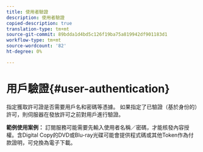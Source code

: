 ```yaml
---
title: 使用者驗證
description: 使用者驗證
copied-description: true
translation-type: tm+mt
source-git-commit: 89bdda1d4bd5c126f19ba75a819942df901183d1
workflow-type: tm+mt
source-wordcount: '82'
ht-degree: 0%

---
```



# 用戶驗證{#user-authentication}

指定獲取許可證是否需要用戶名和密碼等憑據。 如果指定了已驗證（基於身份的）許可，則伺服器在發放許可之前對用戶進行驗證。

**範例使用案例：** 訂閱服務可能需要先輸入使用者名稱／密碼，才能核發內容授權。含Digital Copy的DVD或Blu-ray光碟可能會提供程式碼或其他Token作為付款證明，可兌換為電子下載。
